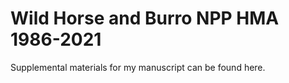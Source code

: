 # Wild Horse and Burro NPP HMA 1986-2021
 Supplemental materials for my manuscript can be found here.
